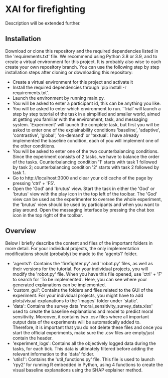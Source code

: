 # XAI for firefighting
Description will be extended further.

## Installation
Download or clone this repository and the required dependencies listed in the 'requirements.txt' file. We recommend using Python 3.8 or 3.9, and to create a virtual environment for this project. It is probably also wise to each create your own repository branch. You can use the following step by step installation steps after cloning or downloading this repository:
- Create a virtual environment for this project and activate it
- Install the required dependencies through 'pip install -r requirements.txt'. 
- Launch the environment by running main.py.
- You will be asked to enter a participant id, this can be anything you like.
- You will be asked to enter which environment to run. 'Trial' will launch a step by step tutorial of the task in a simplified and smaller world, aimed at getting you familiar with the environment, task, and messaging system. 'Experiment' will launch the complete task, but first you will be asked to enter one of the explainability conditions 'baseline', 'adaptive', 'contrastive', 'global', 'on-demand' or 'textual'. I have already implemented the baseline condition, each of you will implement one of the other conditions. 
- You will be asked to enter one of the two counterbalancing conditions. Since the experiment consists of 2 tasks, we have to balance the order of the tasks. Counterbalancing condition '1' starts with task 1 followed by task 2; counterbalancing condition '2' starts with task 2 followed by task 1.
- Go to http://localhost:3000 and clear your old cache of the page by pressing 'ctrl' + 'F5'.
- Open the 'God' and 'brutus' view. Start the task in either the 'God' or 'brutus' view with the play icon in the top left of the toolbar. The 'God' view can be used as the experimenter to oversee the whole experiment, the 'brutus' view should be used by participants and when you want to play around. Open the messaging interface by pressing the chat box icon in the top right of the toolbar.

## Overview
Below I briefly describe the content and files of the important folders in more detail. For your individual projects, the only implementation modifications should (probably) be made to the 'agents1' folder. 
- 'agents1': Contains the 'firefighter.py' and 'robot.py' files, as well as their versions for the tutorial. For your individual projects, you will modify the 'robot.py' file. When you have this file opened, use 'ctrl' + 'F' to search for 'To be implemented'. Here, you can see where your generated explanations can be implemented. 
- 'custom_gui': Contains the folders and files related to the GUI of the experiment. For your individual projects, you might have to add plots/visual explanations to the 'images' folder under 'static'. 
- 'data': Contains the survey data 'moral_sensitivity_survey_data.xlsx' used to create the baseline explanations and model to predict moral sensitivity. Moreover, it contains two .csv files where all important output data of the experiments will be automatically added to. Therefore, it is important that you do not delete these files and once you start the official experiments, make sure the .csv files are empty/just contain the header.
- 'experiment_logs': Contains all the objectively logged data during the tasks, for each tick. This data is ultimately filtered before adding the relevant information to the 'data' folder.
- 'utils1': Contains the 'util_functions.py' file. This file is used to launch 'rpy2' for running R embedded in Python, using 4 functions to create the visual baseline explanations using the SHAP explainer method. 